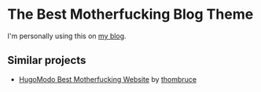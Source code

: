 # The Best Motherfucking Blog Theme

I'm personally using this on [my blog](https://denv.it/blog).

## Similar projects

- [HugoModo Best Motherfucking Website](https://github.com/hugomodo/hugomodo-best-motherfucking-website) by [thombruce](https://github.com/thombruce)
